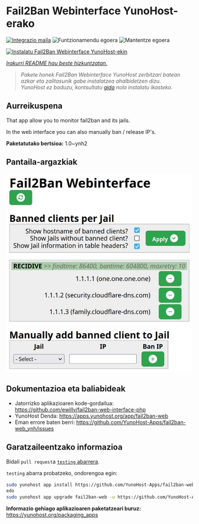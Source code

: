 <!--
Ohart ongi: README hau automatikoki sortu da <https://github.com/YunoHost/apps/tree/master/tools/readme_generator>ri esker
EZ editatu eskuz.
-->

# Fail2Ban Webinterface YunoHost-erako

[![Integrazio maila](https://dash.yunohost.org/integration/fail2ban-web.svg)](https://ci-apps.yunohost.org/ci/apps/fail2ban-web/) ![Funtzionamendu egoera](https://ci-apps.yunohost.org/ci/badges/fail2ban-web.status.svg) ![Mantentze egoera](https://ci-apps.yunohost.org/ci/badges/fail2ban-web.maintain.svg)

[![Instalatu Fail2Ban Webinterface YunoHost-ekin](https://install-app.yunohost.org/install-with-yunohost.svg)](https://install-app.yunohost.org/?app=fail2ban-web)

*[Irakurri README hau beste hizkuntzatan.](./ALL_README.md)*

> *Pakete honek Fail2Ban Webinterface YunoHost zerbitzari batean azkar eta zailtasunik gabe instalatzea ahalbidetzen dizu.*  
> *YunoHost ez baduzu, kontsultatu [gida](https://yunohost.org/install) nola instalatu ikasteko.*

## Aurreikuspena

That app allow you to monitor fail2ban and its jails.

In the web interface you can also manually ban / release IP's.


**Paketatutako bertsioa:** 1.0~ynh2

## Pantaila-argazkiak

![Fail2Ban Webinterface(r)en pantaila-argazkia](./doc/screenshots/screenshot.jpg)

## Dokumentazioa eta baliabideak

- Jatorrizko aplikazioaren kode-gordailua: <https://github.com/ewilly/fail2ban-web-interface-php>
- YunoHost Denda: <https://apps.yunohost.org/app/fail2ban-web>
- Eman errore baten berri: <https://github.com/YunoHost-Apps/fail2ban-web_ynh/issues>

## Garatzaileentzako informazioa

Bidali `pull request`a [`testing` abarrera](https://github.com/YunoHost-Apps/fail2ban-web_ynh/tree/testing).

`testing` abarra probatzeko, ondorengoa egin:

```bash
sudo yunohost app install https://github.com/YunoHost-Apps/fail2ban-web_ynh/tree/testing --debug
edo
sudo yunohost app upgrade fail2ban-web -u https://github.com/YunoHost-Apps/fail2ban-web_ynh/tree/testing --debug
```

**Informazio gehiago aplikazioaren paketatzeari buruz:** <https://yunohost.org/packaging_apps>
